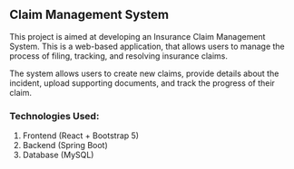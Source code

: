 ## Claim Management System

This project is aimed at developing an Insurance Claim Management System. This is a web-based application, that allows users to manage the process of filing, tracking, and resolving insurance claims. 

The system allows users to create new claims, provide details about the incident, upload supporting documents, and track the progress of their claim.


### Technologies Used:
1. Frontend (React + Bootstrap 5)
2. Backend (Spring Boot)
3. Database (MySQL)
